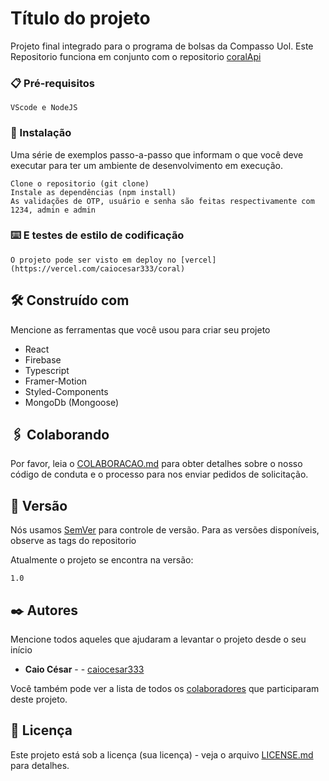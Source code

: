 # Título do projeto

Projeto final integrado para o programa de bolsas da Compasso Uol. Este Repositorio funciona em conjunto com o repositorio [coralApi](https://github.com/caiocesar333/coralAPI) 


### 📋 Pré-requisitos

```
VScode e NodeJS
```

### 🔧 Instalação

Uma série de exemplos passo-a-passo que informam o que você deve executar para ter um ambiente de desenvolvimento em execução.


```
Clone o repositorio (git clone)
Instale as dependências (npm install)
As validações de OTP, usuário e senha são feitas respectivamente com 1234, admin e admin
```


### ⌨️ E testes de estilo de codificação


```
O projeto pode ser visto em deploy no [vercel](https://vercel.com/caiocesar333/coral)
```

## 🛠️ Construído com

Mencione as ferramentas que você usou para criar seu projeto

* React
* Firebase
* Typescript
* Framer-Motion
* Styled-Components
* MongoDb (Mongoose)

## 🖇️ Colaborando

Por favor, leia o [COLABORACAO.md](https://gist.github.com/usuario/linkParaInfoSobreContribuicoes) para obter detalhes sobre o nosso código de conduta e o processo para nos enviar pedidos de solicitação.

## 📌 Versão

Nós usamos [SemVer](http://semver.org/) para controle de versão. Para as versões disponíveis, observe as tags do repositorio

Atualmente o projeto se encontra na versão:

```
1.0
``` 

## ✒️ Autores

Mencione todos aqueles que ajudaram a levantar o projeto desde o seu início

* **Caio César** - - [caiocesar333](https://github.com/caiocesar333)

Você também pode ver a lista de todos os [colaboradores](https://github.com/caiocesar333/coral/colaboradores) que participaram deste projeto.

## 📄 Licença

Este projeto está sob a licença (sua licença) - veja o arquivo [LICENSE.md](https://github.com/caiocesar333/coral/licenca) para detalhes.

